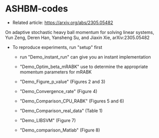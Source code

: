 # ASHBM-codes
 - Related article: https://arxiv.org/abs/2305.05482

On adaptive stochastic heavy ball momentum for solving linear systems, Yun Zeng, Deren Han, Yansheng Su,  and Jiaxin Xie, arXiv:2305.05482


- To reproduce experiments, run "setup" first

   * run "Demo_instant_run" can give you an instant implementation

   * "Demo_Optim_beta_mRABK" use to determine the appropriate momentum parameters for mRABK

   * "Demo_Figure_p_value" (Figures 2 and 3)

   *  "Demo_Convergence_rate" (Figure 4)

   * "Demo_Comparison_CPU_RABK" (Figures 5 and 6)

   *  "Demo_Comparison_real_data" (Table 1)

   * "Demo_LIBSVM" (Figure 7)

   * "Demo_comparison_Matlab" (Figure 8)

